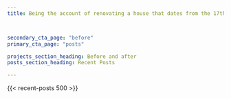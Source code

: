 ```yaml
---
title: Being the account of renovating a house that dates from the 17th century - how to modernise and make it contemporary while retaining the features that determine its Grade II Listed status



secondary_cta_page: "before"
primary_cta_page: "posts"

projects_section_heading: Before and after
posts_section_heading: Recent Posts

---
```




{{< recent-posts 500 >}}


